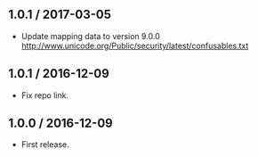 1.0.1 / 2017-03-05
------------------

- Update mapping data to version 9.0.0
  http://www.unicode.org/Public/security/latest/confusables.txt


1.0.1 / 2016-12-09
------------------

- Fix repo link.


1.0.0 / 2016-12-09
------------------

- First release.
